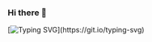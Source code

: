 ### Hi there 👋
[![Typing SVG](https://readme-typing-svg.demolab.com/?lines=Welcome!+This+is+Jims+Chacko.)](https://git.io/typing-svg)

<!--
**jimschacko/jimschacko** is a ✨ _special_ ✨ repository because its `README.md` (this file) appears on your GitHub profile.
Here are some ideas to get you started:

- 🔭 I’m currently working on ...
- 🌱 I’m currently learning ...
- 👯 I’m looking to collaborate on ...
- 🤔 I’m looking for help with ...
- 💬 Ask me about ...
- 📫 How to reach me: ...
- 😄 Pronouns: 
- ⚡ Fun fact: 
-->

